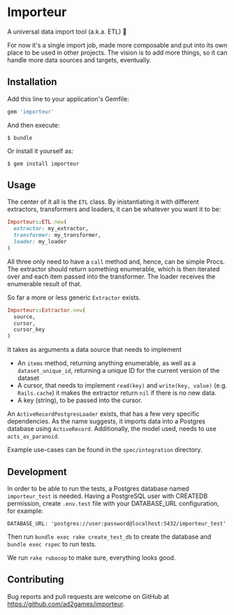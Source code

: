 # Importeur

A universal data import tool (a.k.a. ETL) 🙌

For now it's a single import job, made more composable and put into its own
place to be used in other projects. The vision is to add more things, so it can
handle more data sources and targets, eventually.

## Installation

Add this line to your application's Gemfile:

```ruby
gem 'importeur'
```

And then execute:

    $ bundle

Or install it yourself as:

    $ gem install importeur

## Usage

The center of it all is the `ETL` class. By inistantiating it with different
extractors, transformers and loaders, it can be whatever you want it to be:

```ruby
Importeur::ETL.new(
  extractor: my_extractor,
  transformer: my_transformer,
  loader: my_loader
)
```

All three only need to have a `call` method and, hence, can be simple Procs.
The extractor should return something enumerable, which is then iterated over
and each item passed into the transformer. The loader receives the enumerable
result of that.

So far a more or less generic `Extractor` exists.

```ruby
Importeur::Extractor.new(
  source,
  cursor,
  cursor_key
)
```

It takes as arguments a data source that needs to implement

* An `items` method, returning anything enumerable, as well as a
  `dataset_unique_id`, returning a unique ID for the current version of the
  dataset
* A cursor, that needs to implement `read(key)` and `write(key, value)` (e.g.
  `Rails.cache`) it makes the extractor return `nil` if there is no new data.
* A key (string), to be passed into the cursor.

An `ActiveRecordPostgresLoader` exists, that has a few very specific
dependencies. As the name suggests, it imports data into a Postgres database
using `ActiveRecord`. Additionally, the model used, needs to use
`acts_as_paranoid`.

Example use-cases can be found in the `spec/integration` directory.

## Development

In order to be able to run the tests, a Postgres database named 
`importeur_test` is needed. Having a PostgreSQL user with CREATEDB permission,
create `.env.test` file with your DATABASE_URL configuration, for example:

`DATABASE_URL: 'postgres://user:password@localhost:5432/importeur_test'`

Then run `bundle exec rake create_test_db` to create the database and
`bundle exec rspec` to run tests.

We run `rake rubocop` to make sure, everything looks good.

## Contributing

Bug reports and pull requests are welcome on GitHub at
https://github.com/ad2games/importeur.
